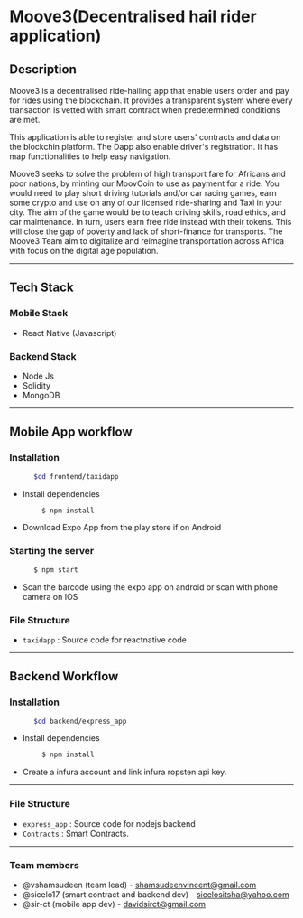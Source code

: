 # Moove3(Decentralised hail rider application)

## Description

Moove3 is a decentralised ride-hailing app that enable users order and pay for rides using the blockchain. It provides a transparent system where every transaction is vetted with smart contract when predetermined conditions are met.

This application is able to register and store users' contracts and data on the blockchin platform. The Dapp also enable driver's registration. It has map functionalities to help easy navigation.

Moove3 seeks to solve the problem of high transport fare for Africans and poor nations, by minting our MoovCoin to use as payment for a ride. You would need to play short driving tutorials and/or car racing games, earn some crypto and use on any of our licensed ride-sharing and Taxi in your city. The aim of the game would be to teach driving skills, road ethics, and car maintenance. In turn, users earn free ride instead with their tokens. This will close the gap of poverty and lack of short-finance for transports. The Moove3 Team aim to digitalize and reimagine transportation across Africa with focus on the digital age population.

-----------------------------------------
## Tech Stack

### Mobile Stack
* React Native (Javascript)
### Backend Stack
* Node Js
* Solidity
* MongoDB

------------------------------------------
## Mobile App workflow

### Installation

```sh
      $cd frontend/taxidapp
```

* Install dependencies
```sh
        $ npm install
```
* Download Expo App from the play store if on Android

### Starting the server

```sh
      $ npm start
```

* Scan the barcode using the expo app on android or scan with phone camera on IOS


### File Structure

- `taxidapp` : Source code for reactnative code

------------------------------------------
## Backend Workflow

### Installation

```sh
      $cd backend/express_app
```

* Install dependencies
```sh
        $ npm install 
```

* Create a infura account and link infura ropsten api key.

------------------------------------------
### File Structure

- `express_app` : Source code for nodejs backend
- `Contracts` : Smart Contracts.
-----------

### Team members
* @vshamsudeen (team lead) - shamsudeenvincent@gmail.com
* @sicelo17 (smart contract and backend dev) - sicelositsha@yahoo.com
* @sir-ct (mobile app dev) - davidsirct@gmail.com
